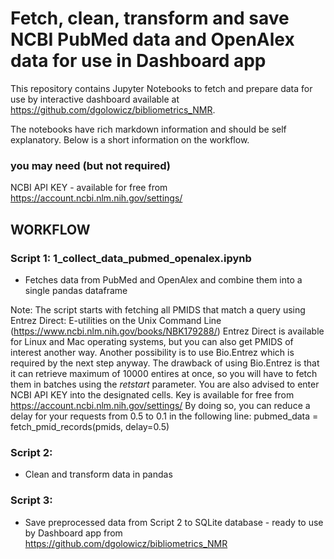 # Fetch, clean, transform and save NCBI PubMed data and OpenAlex data for use in Dashboard app

This repository contains Jupyter Notebooks to fetch and prepare data for use by interactive dashboard available at https://github.com/dgolowicz/bibliometrics_NMR.

The notebooks have rich markdown information and should be self explanatory. Below is a short information on the workflow. 

### you may need (but not required)
NCBI API KEY - available for free from https://account.ncbi.nlm.nih.gov/settings/

## WORKFLOW

### Script 1: 1_collect_data_pubmed_openalex.ipynb

- Fetches data from PubMed and OpenAlex and combine them into a single pandas dataframe

Note: The script starts with fetching all PMIDS that match a query using Entrez Direct: E-utilities on the Unix Command Line (https://www.ncbi.nlm.nih.gov/books/NBK179288/)
Entrez Direct is available for Linux and Mac operating systems, but you can also get PMIDS of interest another way. Another possibility is to use Bio.Entrez which is required by the next step anyway. The drawback of using Bio.Entrez is that it can retrieve maximum of 10000 entires at once, so you will have to fetch them in batches using the *retstart* parameter.
You are also advised to enter NCBI API KEY into the designated cells. Key is available for free from https://account.ncbi.nlm.nih.gov/settings/
By doing so, you can reduce a delay for your requests from 0.5 to 0.1 in the following line: pubmed_data = fetch_pmid_records(pmids, delay=0.5)

### Script 2:

- Clean and transform data in pandas

### Script 3:

- Save preprocessed data from Script 2 to SQLite database - ready to use by Dashboard app from https://github.com/dgolowicz/bibliometrics_NMR
